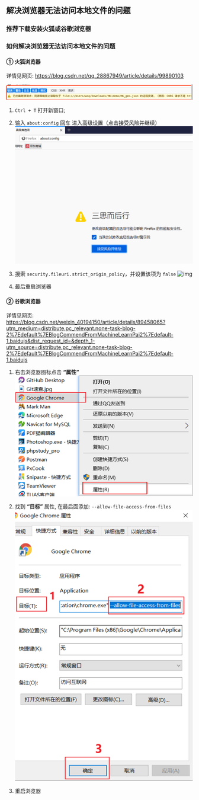 ## 解决浏览器无法访问本地文件的问题

### 推荐下载安装火狐或谷歌浏览器

### 如何解决浏览器无法访问本地文件的问题

#### ① 火狐浏览器

详情见网页: <https://blog.csdn.net/qq_28867949/article/details/99890103>

![img](./assets/clip_image001.png)

1. `Ctrl + T` 打开新窗口;

2. 输入 `about:config` 回车 进入高级设置（点击接受风险并继续）
    ![img](./assets/clip_image003.png)

3. 搜索 `security.fileuri.strict_origin_policy`，并设置该项为 `false`
    ![img](file:///C:/Users/zhangYao/AppData/Local/Temp/msohtmlclip1/01/clip_image006.jpg)

4. 最后重启浏览器

#### ② 谷歌浏览器

详情见网页: <https://blog.csdn.net/weixin_40194150/article/details/89458065?utm_medium=distribute.pc_relevant.none-task-blog-2%7Edefault%7EBlogCommendFromMachineLearnPai2%7Edefault-1.baidujs&dist_request_id=&depth_1-utm_source=distribute.pc_relevant.none-task-blog-2%7Edefault%7EBlogCommendFromMachineLearnPai2%7Edefault-1.baidujs>

1. 右击浏览器图标点击 **“属性”**
    ![img](./assets/clip_image007.png)

2. 找到 **“目标”** 属性, 在最后面添加: `--allow-file-access-from-files`
    ![img](./assets/clip_image009.png)

3. 重启浏览器
